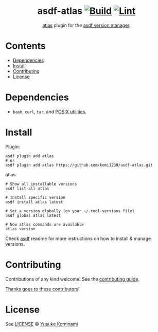 <div align="center">

# asdf-atlas [![Build](https://github.com/komi1230/asdf-atlas/actions/workflows/build.yml/badge.svg)](https://github.com/komi1230/asdf-atlas/actions/workflows/build.yml) [![Lint](https://github.com/komi1230/asdf-atlas/actions/workflows/lint.yml/badge.svg)](https://github.com/komi1230/asdf-atlas/actions/workflows/lint.yml)

[atlas](https://atlasgo.io/) plugin for the [asdf version manager](https://asdf-vm.com).

</div>

# Contents

- [Dependencies](#dependencies)
- [Install](#install)
- [Contributing](#contributing)
- [License](#license)

# Dependencies

- `bash`, `curl`, `tar`, and [POSIX utilities](https://pubs.opengroup.org/onlinepubs/9699919799/idx/utilities.html).

# Install

Plugin:

```shell
asdf plugin add atlas
# or
asdf plugin add atlas https://github.com/komi1230/asdf-atlas.git
```

atlas:

```shell
# Show all installable versions
asdf list-all atlas

# Install specific version
asdf install atlas latest

# Set a version globally (on your ~/.tool-versions file)
asdf global atlas latest

# Now atlas commands are available
atlas version
```

Check [asdf](https://github.com/asdf-vm/asdf) readme for more instructions on how to
install & manage versions.

# Contributing

Contributions of any kind welcome! See the [contributing guide](contributing.md).

[Thanks goes to these contributors](https://github.com/komi1230/asdf-atlas/graphs/contributors)!

# License

See [LICENSE](LICENSE) © [Yusuke Kominami](https://github.com/komi1230/)
